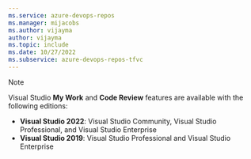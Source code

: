 ```yaml
---
ms.service: azure-devops-repos
ms.manager: mijacobs
ms.author: vijayma
author: vijayma
ms.topic: include
ms.date: 10/27/2022
ms.subservice: azure-devops-repos-tfvc
---
```


> [!NOTE]  
> Visual Studio **My Work** and **Code Review** features are available with the following editions:
> - **Visual Studio 2022**: Visual Studio Community, Visual Studio Professional, and Visual Studio Enterprise
> - **Visual Studio 2019**: Visual Studio Professional and Visual Studio Enterprise

